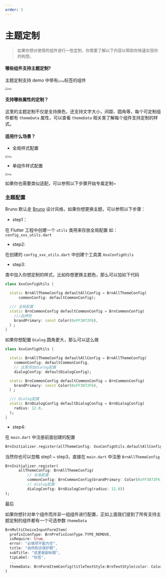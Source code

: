 ```yaml
---
order: 3
---
```


# 主题定制

<blockquote><p style="color:#666666">
  <font size="2">如果你想对使用的组件进行一些定制，你需要了解以下内容以帮助你快速实现你的构想。</font></p></blockquote>

#### 哪些组件支持主题定制?

主题定制支持 demo 中带有<img src="https://img.ljcdn.com/beike/zjz/bruno/img/1637748742363.png" alt="img" style="zoom: 50%;" />标签的组件

<img src="https://img.ljcdn.com/beike/zjz/bruno/img/1637635513070.gif" alt="img" style="zoom:50%;" />

#### 支持哪些属性的定制？

这里的主题定制不仅是支持换色，还支持文字大小，间距、圆角等，每个可定制组件都有 <code>themeData</code> 属性，可以查看 <code>themeData</code> 相关类了解每个组件支持定制的样式。

#### 适用什么场景？

- 全局样式配置

<img src="https://img.ljcdn.com/beike/zjz/bruno/img/1639051288686.gif" alt="img" style="zoom:50%;" />

- 单组件样式配置

<img src="https://img.ljcdn.com/beike/zjz/bruno/img/1639051268630.gif" alt="img" style="zoom:50%;" />

如果你也需要类似适配，可以参照以下步骤开始专属定制~

### 主题配置

Bruno 默认走 [Bruno](https://mp.weixin.qq.com/s?__biz=MzIyODcxODY0OA==&mid=2247486048&idx=1&sn=0cc95bd85a54ce0f39f6247d15618ae8&chksm=e84ceb37df3b62216b34c7be041229630eca3d7c4fd3823ebf0520a9f2c99ed2cdf3e677904b&mpshare=1&scene=1&srcid=11012tvWvcYunVGfiPa8EfCT&sharer_sharetime=1635751229200&sharer_shareid=dbde8f595d5b99a8f5cfb27122964615&version=3.1.16.90294) 设计风格，如果你想更换主题，可以参照以下步骤：

- step1：

在 Flutter 工程中创建一个 `utils` 类用来存放全局配置 如：`config_xxx_utils.dart`

- step2:

在创建的 `config_xxx_utils.dart` 中创建个工具类 `XxxConfigUtils`

- step3:

类中加入你想定制的样式，比如你想更换主题色，那么可以加如下代码

```dart
class XxxConfigUtils {

  static BrnAllThemeConfig defaultAllConfig = BrnAllThemeConfig(
      commonConfig: defaultCommonConfig);

  /// 全局配置
  static BrnCommonConfig defaultCommonConfig = BrnCommonConfig(
    ///品牌色
    brandPrimary: const Color(0xFF3072F6),
  ）;
}
```

如果你想配置 `Dialog` 圆角更大，那么可以这么做

```dart
class XxxConfigUtils {

  static BrnAllThemeConfig defaultAllConfig = BrnAllThemeConfig(
    commonConfig: defaultCommonConfig,
    // 这里添加dialog配置
    dialogConfig: defaultDialogConfig);

  static BrnCommonConfig defaultCommonConfig = BrnCommonConfig(
    brandPrimary: const Color(0xFF3072F6),
  ）;

  /// Dialog配置
  static BrnDialogConfig defaultDialogConfig = BrnDialogConfig(
    radius: 12.0,
  );
}
```

- step4:

在 `main.dart` 中注册前面创建的配置

```dart
BrnInitializer.register(allThemeConfig: XxxConfigUtils.defaultAllConfig);
```

当然你也可以忽略  step1 ~ step3，直接在 `main.dart` 中注册 `BrnAllThemeConfig`

```dart
BrnInitializer.register(
      allThemeConfig: BrnAllThemeConfig(
          // 全局配置
          commonConfig: BrnCommonConfig(brandPrimary: Color(0xFF3072F6)),
          // dialog配置
          dialogConfig: BrnDialogConfig(radius: 12.0))
);
```

最后

如果你想针对单个组件而并非一组组件进行配置，正如上面我们提到了所有支持主题定制的组件都有一个可选参数  <code>themeData</code>

```dart
BrnMultiChoiceInputFormItem(
  prefixIconType: BrnPrefixIconType.TYPE_REMOVE,
  isRequire: true,
  error: "必填项不能为空",
  title: "自然到访保护期",
  subTitle: "这里是副标题",
  tipLabel: "标签",
  ...
  themeData: BrnFormItemConfig(titleTextStyle:BrnTextStyle(color: Colors.red)),
)
```
